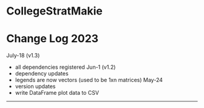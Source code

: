 # CollegeStratMakie

# Change Log 2023

July-18 (v1.3)
- all dependencies registered
Jun-1 (v1.2)
- dependency updates
- legends are now vectors (used to be 1xn matrices)
May-24
- version updates
- write DataFrame plot data to CSV

------------------